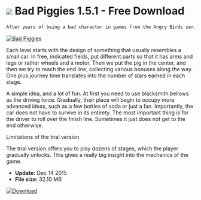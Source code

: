 # ![](https://cdn.softexe.net/static/icon/win.gif) Bad Piggies 1.5.1 - Free Download

```sh
After years of being a bad character in games from the Angry Birds series, green piglets finally got their own production. Bad Piggies is a departure from the arcade formula of shooting from a sling into enemies for logical thinking and DIY. Here, the pig has to get to the finish line quite a strange, self-made vehicle. The distribution of individual elements is, however, a matter of the player's taste.
```
[![Bad Piggies](https://gallery.dpcdn.pl/imgc/Tools/64199/g_-_420x350_1.5_-_x20151214125204_0.jpg)](https://softexe.net/win/games-entertainment/logical/bad-piggies:pbRhh.html)

Each level starts with the design of something that usually resembles a small car. In free, indicated fields, put different parts so that it has arms and legs or rather wheels and a motor. Then we put the pig in the center, and then we try to reach the end line, collecting various bonuses along the way. One plus journey time translates into the number of stars earned in each stage.
 
 
 A simple idea, and a lot of fun. At first you need to use blacksmith bellows as the driving force. Gradually, their place will begin to occupy more advanced ideas, such as a few bottles of soda or just a fan. Importantly, the car does not have to survive in its entirety. The most important thing is for the driver to roll over the finish line. Sometimes it just does not get to the end otherwise.
 
 Limitations of the trial version
 
 The trial version offers you to play dozens of stages, which the player gradually unlocks. This gives a really big insight into the mechanics of the game.


- **Update:** Dec 14 2015
- **File size:** 32.10 MB

[![Download](https://cdn.softexe.net/static/img/download.png)](https://softexe.net/win/games-entertainment/logical/bad-piggies:pbRhh.html)

